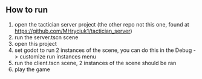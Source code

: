 ## How to run
1. open the tactician server project (the other repo not this one, found at https://github.com/MHryciuk1/tactician_server)
2. run the server.tscn scene
3. open this project
4. set godot to run 2 instances of the scene, you can do this in the  Debug -> customize run instances menu
2. run the client.tscn scene, 2 instances of the scene should be ran
3. play the game
